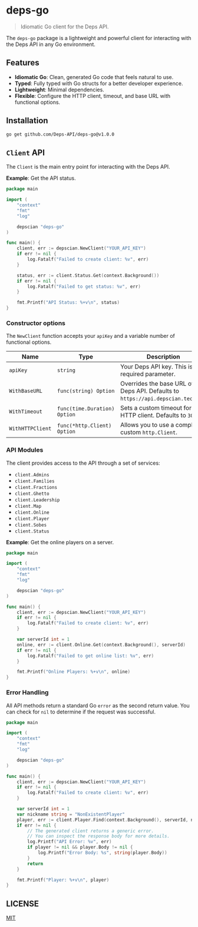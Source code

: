 # deps-go

> Idiomatic Go client for the Deps API.

The `deps-go` package is a lightweight and powerful client for interacting with the Deps API in any Go environment.

## Features

- **Idiomatic Go**: Clean, generated Go code that feels natural to use.
- **Typed**: Fully typed with Go structs for a better developer experience.
- **Lightweight**: Minimal dependencies.
- **Flexible**: Configure the HTTP client, timeout, and base URL with functional options.

## Installation

```sh
go get github.com/Deps-API/deps-go@v1.0.0
```

## `Client` API

The `Client` is the main entry point for interacting with the Deps API.

**Example**: Get the API status.

```go
package main

import (
	"context"
	"fmt"
	"log"

	depscian "deps-go"
)

func main() {
	client, err := depscian.NewClient("YOUR_API_KEY")
	if err != nil {
		log.Fatalf("Failed to create client: %v", err)
	}

	status, err := client.Status.Get(context.Background())
	if err != nil {
		log.Fatalf("Failed to get status: %v", err)
	}

	fmt.Printf("API Status: %+v\n", status)
}
```

### Constructor options

The `NewClient` function accepts your `apiKey` and a variable number of functional options.

| Name             | Type                | Description                                                                  |
| ---------------- | ------------------- | ---------------------------------------------------------------------------- |
| `apiKey`         | `string`            | Your Deps API key. This is a required parameter.                             |
| `WithBaseURL`    | `func(string) Option` | Overrides the base URL of the Deps API. Defaults to `https://api.depscian.tech/v2`. |
| `WithTimeout`    | `func(time.Duration) Option` | Sets a custom timeout for the HTTP client. Defaults to `30s`.                |
| `WithHTTPClient` | `func(*http.Client) Option` | Allows you to use a completely custom `http.Client`.                         |

### API Modules

The client provides access to the API through a set of services:

- `client.Admins`
- `client.Families`
- `client.Fractions`
- `client.Ghetto`
- `client.Leadership`
- `client.Map`
- `client.Online`
- `client.Player`
- `client.Sobes`
- `client.Status`

**Example**: Get the online players on a server.

```go
package main

import (
	"context"
	"fmt"
	"log"

	depscian "deps-go"
)

func main() {
	client, err := depscian.NewClient("YOUR_API_KEY")
	if err != nil {
		log.Fatalf("Failed to create client: %v", err)
	}

	var serverId int = 1
	online, err := client.Online.Get(context.Background(), serverId)
	if err != nil {
		log.Fatalf("Failed to get online list: %v", err)
	}

	fmt.Printf("Online Players: %+v\n", online)
}
```

### Error Handling

All API methods return a standard Go `error` as the second return value. You can check for `nil` to determine if the request was successful.

```go
package main

import (
	"context"
	"fmt"
	"log"

	depscian "deps-go"
)

func main() {
	client, err := depscian.NewClient("YOUR_API_KEY")
	if err != nil {
		log.Fatalf("Failed to create client: %v", err)
	}

	var serverId int = 1
	var nickname string = "NonExistentPlayer"
	player, err := client.Player.Find(context.Background(), serverId, nickname)
	if err != nil {
		// The generated client returns a generic error.
		// You can inspect the response body for more details.
		log.Printf("API Error: %v", err)
		if player != nil && player.Body != nil {
			log.Printf("Error Body: %s", string(player.Body))
		}
		return
	}

	fmt.Printf("Player: %+v\n", player)
}
```

## LICENSE

[MIT](LICENSE)